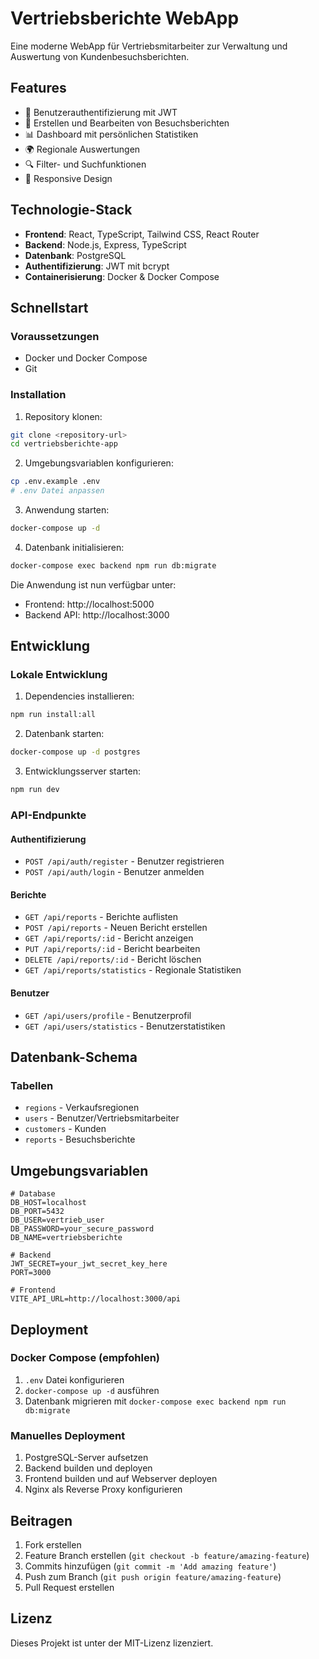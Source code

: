 # Vertriebsberichte WebApp

Eine moderne WebApp für Vertriebsmitarbeiter zur Verwaltung und Auswertung von Kundenbesuchsberichten.

## Features

- 🔐 Benutzerauthentifizierung mit JWT
- 📝 Erstellen und Bearbeiten von Besuchsberichten
- 📊 Dashboard mit persönlichen Statistiken
- 🌍 Regionale Auswertungen
- 🔍 Filter- und Suchfunktionen
- 📱 Responsive Design

## Technologie-Stack

- **Frontend**: React, TypeScript, Tailwind CSS, React Router
- **Backend**: Node.js, Express, TypeScript
- **Datenbank**: PostgreSQL
- **Authentifizierung**: JWT mit bcrypt
- **Containerisierung**: Docker & Docker Compose

## Schnellstart

### Voraussetzungen
- Docker und Docker Compose
- Git

### Installation

1. Repository klonen:
```bash
git clone <repository-url>
cd vertriebsberichte-app
```

2. Umgebungsvariablen konfigurieren:
```bash
cp .env.example .env
# .env Datei anpassen
```

3. Anwendung starten:
```bash
docker-compose up -d
```

4. Datenbank initialisieren:
```bash
docker-compose exec backend npm run db:migrate
```

Die Anwendung ist nun verfügbar unter:
- Frontend: http://localhost:5000
- Backend API: http://localhost:3000

## Entwicklung

### Lokale Entwicklung

1. Dependencies installieren:
```bash
npm run install:all
```

2. Datenbank starten:
```bash
docker-compose up -d postgres
```

3. Entwicklungsserver starten:
```bash
npm run dev
```

### API-Endpunkte

#### Authentifizierung
- `POST /api/auth/register` - Benutzer registrieren
- `POST /api/auth/login` - Benutzer anmelden

#### Berichte
- `GET /api/reports` - Berichte auflisten
- `POST /api/reports` - Neuen Bericht erstellen
- `GET /api/reports/:id` - Bericht anzeigen
- `PUT /api/reports/:id` - Bericht bearbeiten
- `DELETE /api/reports/:id` - Bericht löschen
- `GET /api/reports/statistics` - Regionale Statistiken

#### Benutzer
- `GET /api/users/profile` - Benutzerprofil
- `GET /api/users/statistics` - Benutzerstatistiken

## Datenbank-Schema

### Tabellen
- `regions` - Verkaufsregionen
- `users` - Benutzer/Vertriebsmitarbeiter
- `customers` - Kunden
- `reports` - Besuchsberichte

## Umgebungsvariablen

```env
# Database
DB_HOST=localhost
DB_PORT=5432
DB_USER=vertrieb_user
DB_PASSWORD=your_secure_password
DB_NAME=vertriebsberichte

# Backend
JWT_SECRET=your_jwt_secret_key_here
PORT=3000

# Frontend
VITE_API_URL=http://localhost:3000/api
```

## Deployment

### Docker Compose (empfohlen)

1. `.env` Datei konfigurieren
2. `docker-compose up -d` ausführen
3. Datenbank migrieren mit `docker-compose exec backend npm run db:migrate`

### Manuelles Deployment

1. PostgreSQL-Server aufsetzen
2. Backend builden und deployen
3. Frontend builden und auf Webserver deployen
4. Nginx als Reverse Proxy konfigurieren

## Beitragen

1. Fork erstellen
2. Feature Branch erstellen (`git checkout -b feature/amazing-feature`)
3. Commits hinzufügen (`git commit -m 'Add amazing feature'`)
4. Push zum Branch (`git push origin feature/amazing-feature`)
5. Pull Request erstellen

## Lizenz

Dieses Projekt ist unter der MIT-Lizenz lizenziert.